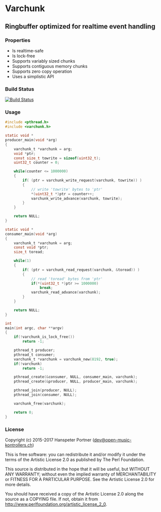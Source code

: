 # Varchunk

## Ringbuffer optimized for realtime event handling

### Properties

* Is realtime-safe
* Is lock-free
* Supports variably sized chunks
* Supports contiguous memory chunks
* Supports zero copy operation
* Uses a simplistic API

### Build Status

[![Build Status](https://travis-ci.org/OpenMusicKontrollers/varchunk.svg)](https://travis-ci.org/OpenMusicKontrollers/varchunk)

### Usage

``` c
#include <pthread.h>
#include <varchunk.h>

static void *
producer_main(void *arg)
{
	varchunk_t *varchunk = arg;
	void *ptr;
	const size_t towrite = sizeof(uint32_t);
	uint32_t counter = 0;

	while(counter <= 1000000)
	{
		if( (ptr = varchunk_write_request(varchunk, towrite)) )
		{
			// write 'towrite' bytes to 'ptr'
			*(uint32_t *)ptr = counter++;
			varchunk_write_advance(varchunk, towrite);
		}
	}

	return NULL;
}

static void *
consumer_main(void *arg)
{
	varchunk_t *varchunk = arg;
	const void *ptr;
	size_t toread;

	while(1)
	{
		if( (ptr = varchunk_read_request(varchunk, &toread)) )
		{
			// read 'toread' bytes from 'ptr'
			if(*(uint32_t *)ptr >= 1000000)
				break;
			varchunk_read_advance(varchunk);
		}
	}

	return NULL;
}

int
main(int argc, char **argv)
{
	if(!varchunk_is_lock_free())
		return -1;

	pthread_t producer;
	pthread_t consumer;
	varchunk_t *varchunk = varchunk_new(8192, true);
	if(!varchunk)
		return -1;

	pthread_create(&consumer, NULL, consumer_main, varchunk);
	pthread_create(&producer, NULL, producer_main, varchunk);

	pthread_join(producer, NULL);
	pthread_join(consumer, NULL);

	varchunk_free(varchunk);

	return 0;
}
```

### License

Copyright (c) 2015-2017 Hanspeter Portner (dev@open-music-kontrollers.ch)

This is free software: you can redistribute it and/or modify
it under the terms of the Artistic License 2.0 as published by
The Perl Foundation.

This source is distributed in the hope that it will be useful,
but WITHOUT ANY WARRANTY; without even the implied warranty of
MERCHANTABILITY or FITNESS FOR A PARTICULAR PURPOSE. See the
Artistic License 2.0 for more details.

You should have received a copy of the Artistic License 2.0
along the source as a COPYING file. If not, obtain it from
<http://www.perlfoundation.org/artistic_license_2_0>.
